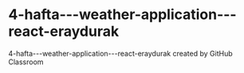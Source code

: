 # 4-hafta---weather-application---react-eraydurak
4-hafta---weather-application---react-eraydurak created by GitHub Classroom
